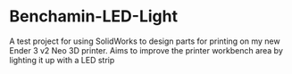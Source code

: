 # Benchamin-LED-Light
A test project for using SolidWorks to design parts for printing on my new Ender 3 v2 Neo 3D printer. Aims to improve the printer workbench area by lighting it up with a LED strip
